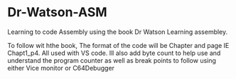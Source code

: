 # Dr-Watson-ASM
Learning to code Assembly using the book Dr Watson Learning assembley. 

To follow wit hthe book, The format of the code will be Chapter and page IE Chapt1_p4.
All used with VS code.  Ill also add byte count to help use and understand the program counter as well as
break points to follow using either Vice monitor or C64Debugger
